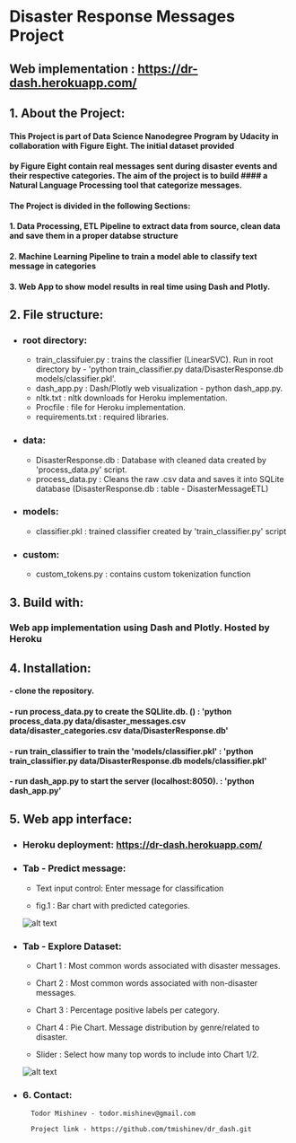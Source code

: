 # Disaster Response Messages Project

## Web implementation : https://dr-dash.herokuapp.com/


## 1. About the Project:

####    This Project is part of Data Science Nanodegree Program by Udacity in collaboration with Figure Eight. The initial dataset provided 
#### by Figure Eight contain real messages sent during disaster events and their respective categories. The aim of the project is to build #### a Natural Language Processing tool that categorize messages.

####    The Project is divided in the following Sections:

#### 1. Data Processing, ETL Pipeline to extract data from source, clean data and save them in a proper databse structure
#### 2. Machine Learning Pipeline to train a model able to classify text message in categories
#### 3. Web App to show model results in real time using Dash and Plotly.

## 2. File structure:
- ### **root directory**:
    - train_classifuier.py : trains the classifier (LinearSVC). Run in root directory by - 'python train_classifier.py data/DisasterResponse.db models/classifier.pkl'.
    - dash_app.py : Dash/Plotly web visualization - python dash_app.py.
    - nltk.txt : nltk downloads for Heroku implementation.
    - Procfile : file for Heroku implementation.
    - requirements.txt : required libraries.

- ### **data**:
     - DisasterResponse.db : Database with cleaned data created by 'process_data.py' script.
     - process_data.py : Cleans the raw .csv data and saves it into SQLite database (DisasterResponse.db : table - DisasterMessageETL)

- ### **models**:
     - classifier.pkl : trained classifier created by 'train_classifier.py' script

- ### **custom**:
    - custom_tokens.py : contains custom tokenization function

## 3. Build with:
    
### Web app implementation using Dash and Plotly. Hosted by Heroku

## 4. Installation:

#### - clone the repository.
#### - run process_data.py to create the SQLlite.db. () : 'python process_data.py data/disaster_messages.csv data/disaster_categories.csv data/DisasterResponse.db'
#### - run train_classifier to train the 'models/classifier.pkl' : 'python train_classifier.py data/DisasterResponse.db models/classifier.pkl'
#### - run dash_app.py to start the server (localhost:8050). : 'python dash_app.py'

## 5. Web app interface:

- ### Heroku deployment: https://dr-dash.herokuapp.com/


- ### **Tab - Predict message:**

    - Text input control: Enter message for classification

    - fig.1 : Bar chart with predicted categories.

    ![alt text](https://github.com/tmishinev/dr_dash/blob/main/tab.1.JPG?raw=true)

- ### **Tab - Explore Dataset:**

    - Chart 1 : Most common words associated with disaster messages.

    - Chart 2 : Most common words associated with non-disaster messages.

    - Chart 3 : Percentage positive labels per category.

    - Chart 4 : Pie Chart. Message distribution by genre/related to disaster.

    - Slider : Select how many top words to include into Chart 1/2.

    ![alt text](https://github.com/tmishinev/dr_dash/blob/main/tab.2.JPG?raw=true)

- ### 6. Contact:

        Todor Mishinev - todor.mishinev@gmail.com

        Project link - https://github.com/tmishinev/dr_dash.git



